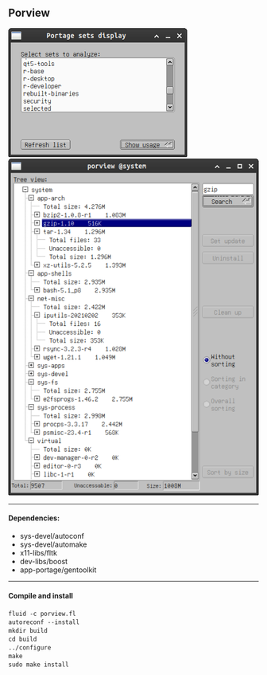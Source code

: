 **Porview**
---
![Select a set to analyze](https://raw.githubusercontent.com/dimibyte/porview/master/screenshots/1.png)
![Overview installed atoms](https://raw.githubusercontent.com/dimibyte/porview/master/screenshots/2.png)

---
#### Dependencies:
- sys-devel/autoconf
- sys-devel/automake
- x11-libs/fltk
- dev-libs/boost
- app-portage/gentoolkit
---
#### Compile and install

`fluid -c porview.fl`  
`autoreconf --install`  
`mkdir build`  
`cd build`  
`../configure`  
`make`  
`sudo make install`  
